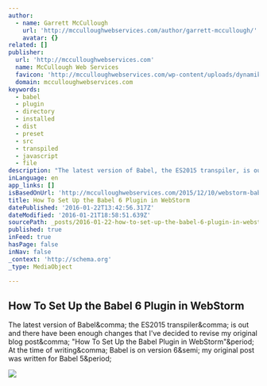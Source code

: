 ```yaml
---
author:
  - name: Garrett McCullough
    url: 'http://mcculloughwebservices.com/author/garrett-mccullough/'
    avatar: {}
related: []
publisher:
  url: 'http://mcculloughwebservices.com'
  name: McCullough Web Services
  favicon: 'http://mcculloughwebservices.com/wp-content/uploads/dynamik-gen/theme/images/favicon.jpg'
  domain: mcculloughwebservices.com
keywords:
  - babel
  - plugin
  - directory
  - installed
  - dist
  - preset
  - src
  - transpiled
  - javascript
  - file
description: "The latest version of Babel, the ES2015 transpiler, is out and there have been enough changes that I've decided to revise my original blog post, \"How To Set Up the Babel Plugin in WebStorm\". At the time of writing, Babel is on version 6; my original post was written for Babel 5."
inLanguage: en
app_links: []
isBasedOnUrl: 'http://mcculloughwebservices.com/2015/12/10/webstorm-babel-6-plugin/'
title: How To Set Up the Babel 6 Plugin in WebStorm
datePublished: '2016-01-22T13:42:56.317Z'
dateModified: '2016-01-21T18:58:51.639Z'
sourcePath: _posts/2016-01-22-how-to-set-up-the-babel-6-plugin-in-webstorm.md
published: true
inFeed: true
hasPage: false
inNav: false
_context: 'http://schema.org'
_type: MediaObject

---
```

<article style=""><h1>How To Set Up the Babel 6 Plugin in WebStorm</h1><p>The latest version of Babel&amp;comma; the ES2015 transpiler&amp;comma; is out and there have been enough changes that I've decided to revise my original blog post&amp;comma; "How To Set Up the Babel Plugin in WebStorm"&amp;period; At the time of writing&amp;comma; Babel is on version 6&amp;semi; my original post was written for Babel 5&amp;period;</p><img src="http://mcculloughwebservices.com/wp-content/uploads/2015/06/2015-06-11-webstorm-add-scope-1024x630.png" /></article>